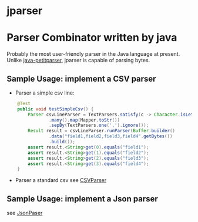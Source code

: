 # jparser

# Parser Combinator written by java

Probably the most user-friendly parser in the Java language at present.
Unlike [java-petitparser](https://github.com/petitparser/java-petitparser), jparser is capable of parsing bytes.

## Sample Usage: implement a CSV parser
* Parser a simple csv line:
```java
    @Test
    public void testSimpleCsv() {
        Parser csvLineParser = TextParsers.satisfy(c -> Character.isLetterOrDigit(c))
                .many().map(Mapper.toStr())
                .sepBy(TextParsers.one(',').ignore());
        Result result = csvLineParser.runParser(Buffer.builder()
                .data("field1,field2,field3,field4".getBytes())
                .build());
        assert result.<String>get(0).equals("field1");
        assert result.<String>get(1).equals("field2");
        assert result.<String>get(2).equals("field3");
        assert result.<String>get(3).equals("field4");
    }
```
* Parser a standard csv
see [CSVParser](https://github.com/janlely/jparser/blob/main/src/main/java/org/jay/parser/impl/csv/CsvParser.java)

## Sample Usage: implement a Json parser
see [JsonPaser](https://github.com/janlely/jparser/blob/main/src/main/java/org/jay/parser/impl/json/JsonParser.java)
